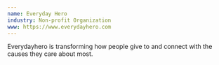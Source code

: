 ```yaml
---
name: Everyday Hero
industry: Non-profit Organization
www: https://www.everydayhero.com
---
```

Everydayhero is transforming how people give to and connect with the causes they care about most.
